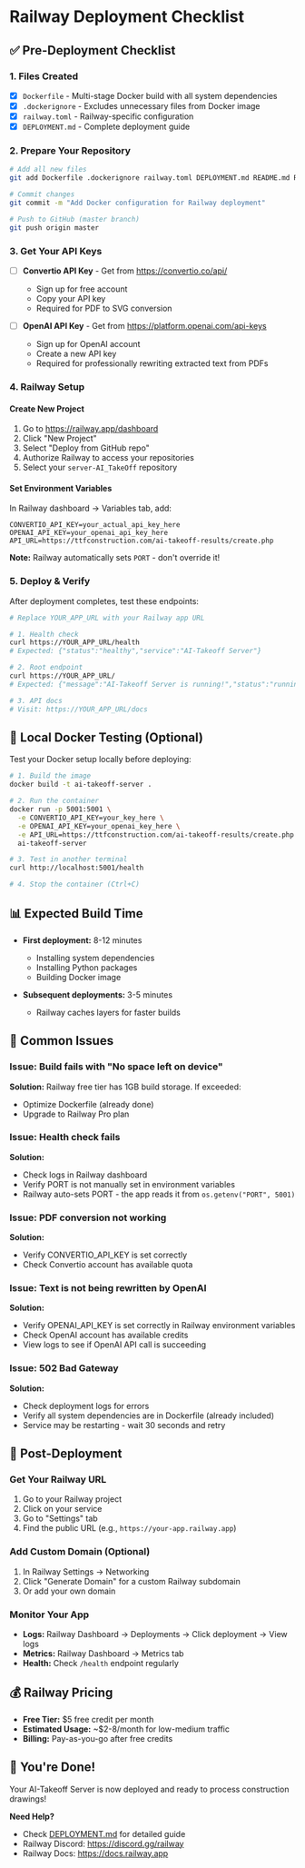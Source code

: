 # Railway Deployment Checklist

## ✅ Pre-Deployment Checklist

### 1. Files Created
- [x] `Dockerfile` - Multi-stage Docker build with all system dependencies
- [x] `.dockerignore` - Excludes unnecessary files from Docker image
- [x] `railway.toml` - Railway-specific configuration
- [x] `DEPLOYMENT.md` - Complete deployment guide

### 2. Prepare Your Repository

```bash
# Add all new files
git add Dockerfile .dockerignore railway.toml DEPLOYMENT.md README.md RAILWAY_CHECKLIST.md

# Commit changes
git commit -m "Add Docker configuration for Railway deployment"

# Push to GitHub (master branch)
git push origin master
```

### 3. Get Your API Keys

- [ ] **Convertio API Key** - Get from https://convertio.co/api/
  - Sign up for free account
  - Copy your API key
  - Required for PDF to SVG conversion

- [ ] **OpenAI API Key** - Get from https://platform.openai.com/api-keys
  - Sign up for OpenAI account
  - Create a new API key
  - Required for professionally rewriting extracted text from PDFs

### 4. Railway Setup

#### Create New Project
1. Go to https://railway.app/dashboard
2. Click "New Project"
3. Select "Deploy from GitHub repo"
4. Authorize Railway to access your repositories
5. Select your `server-AI_TakeOff` repository

#### Set Environment Variables
In Railway dashboard → Variables tab, add:

```
CONVERTIO_API_KEY=your_actual_api_key_here
OPENAI_API_KEY=your_openai_api_key_here
API_URL=https://ttfconstruction.com/ai-takeoff-results/create.php
```

**Note:** Railway automatically sets `PORT` - don't override it!

### 5. Deploy & Verify

After deployment completes, test these endpoints:

```bash
# Replace YOUR_APP_URL with your Railway app URL

# 1. Health check
curl https://YOUR_APP_URL/health
# Expected: {"status":"healthy","service":"AI-Takeoff Server"}

# 2. Root endpoint
curl https://YOUR_APP_URL/
# Expected: {"message":"AI-Takeoff Server is running!","status":"running"}

# 3. API docs
# Visit: https://YOUR_APP_URL/docs
```

## 🔧 Local Docker Testing (Optional)

Test your Docker setup locally before deploying:

```bash
# 1. Build the image
docker build -t ai-takeoff-server .

# 2. Run the container
docker run -p 5001:5001 \
  -e CONVERTIO_API_KEY=your_key_here \
  -e OPENAI_API_KEY=your_openai_key_here \
  -e API_URL=https://ttfconstruction.com/ai-takeoff-results/create.php \
  ai-takeoff-server

# 3. Test in another terminal
curl http://localhost:5001/health

# 4. Stop the container (Ctrl+C)
```

## 📊 Expected Build Time

- **First deployment:** 8-12 minutes
  - Installing system dependencies
  - Installing Python packages
  - Building Docker image

- **Subsequent deployments:** 3-5 minutes
  - Railway caches layers for faster builds

## 🚨 Common Issues

### Issue: Build fails with "No space left on device"
**Solution:** Railway free tier has 1GB build storage. If exceeded:
- Optimize Dockerfile (already done)
- Upgrade to Railway Pro plan

### Issue: Health check fails
**Solution:** 
- Check logs in Railway dashboard
- Verify PORT is not manually set in environment variables
- Railway auto-sets PORT - the app reads it from `os.getenv("PORT", 5001)`

### Issue: PDF conversion not working
**Solution:**
- Verify CONVERTIO_API_KEY is set correctly
- Check Convertio account has available quota

### Issue: Text is not being rewritten by OpenAI
**Solution:**
- Verify OPENAI_API_KEY is set correctly in Railway environment variables
- Check OpenAI account has available credits
- View logs to see if OpenAI API call is succeeding

### Issue: 502 Bad Gateway
**Solution:**
- Check deployment logs for errors
- Verify all system dependencies are in Dockerfile (already included)
- Service may be restarting - wait 30 seconds and retry

## 📝 Post-Deployment

### Get Your Railway URL
1. Go to your Railway project
2. Click on your service
3. Go to "Settings" tab
4. Find the public URL (e.g., `https://your-app.railway.app`)

### Add Custom Domain (Optional)
1. In Railway Settings → Networking
2. Click "Generate Domain" for a custom Railway subdomain
3. Or add your own domain

### Monitor Your App
- **Logs:** Railway Dashboard → Deployments → Click deployment → View logs
- **Metrics:** Railway Dashboard → Metrics tab
- **Health:** Check `/health` endpoint regularly

## 💰 Railway Pricing

- **Free Tier:** $5 free credit per month
- **Estimated Usage:** ~$2-8/month for low-medium traffic
- **Billing:** Pay-as-you-go after free credits

## 🎉 You're Done!

Your AI-Takeoff Server is now deployed and ready to process construction drawings!

**Need Help?**
- Check [DEPLOYMENT.md](DEPLOYMENT.md) for detailed guide
- Railway Discord: https://discord.gg/railway
- Railway Docs: https://docs.railway.app

